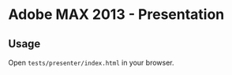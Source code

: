 Adobe MAX 2013 - Presentation
================

Usage
-----

Open `tests/presenter/index.html` in your browser.
